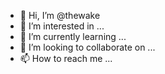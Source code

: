 - 👋 Hi, I’m @thewake
- 👀 I’m interested in ...
- 🌱 I’m currently learning ...
- 💞️ I’m looking to collaborate on ...
- 📫 How to reach me ...

<!---
thewake/thewake is a ✨ special ✨ repository because its `README.md` (this file) appears on your GitHub profile.
You can click the Preview link to take a look at your changes.
--->
